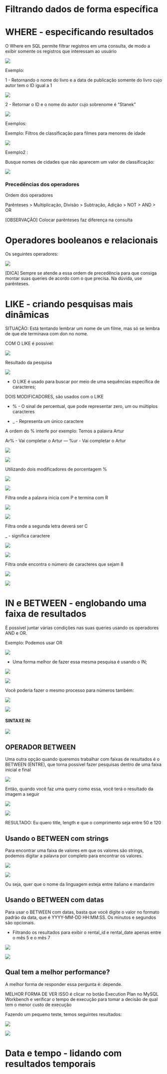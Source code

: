# Filtrando dados de forma específica

  
  

# WHERE - especificando resultados

  
  

O Where em SQL permite filtrar registros em uma consulta, de modo a exibir somente os registros que interessam ao usuário

  

![](https://lh6.googleusercontent.com/wdE_BV8RVxLXW4quw8wW7TWpU-FOkHo4Badk-PGKQELlIGRi355iAtv9MjFh1hQaFoCJkYVBNZLuW7cXjLcTiiwZAhmhrER3MaKY2CQHsoEOaqAPk5YcfTUlKRbjim4Gm1K62ASntv_MVj1-sfJOX84)

  

Exemplo:

  

1 - Retornando o nome do livro e a data de publicação somente do livro cujo autor tem o ID igual a 1

  

![](https://lh4.googleusercontent.com/8kszIwi1VaN5s4gDHbtTsETQnptfXbqU3zZmScr_KaZSiNlxUmJ6GPAb3M73yoI6Ot89ipK-AfOdhf6zuDkImxsamQSpRYxiW62uIkqtaqjn45t6trLE6YxXgrNz9ofX6clKkG7p7D-DQuPm1iVF8Ro)

  
  

2 - Retornar o ID e o nome do autor cujo sobrenome é “Stanek”

  

![](https://lh5.googleusercontent.com/Qn9pUtWylSyBpkE7ehEhRV0wAbvCc30idHzvY1ZzLvVz_ODW3DsMvMSem-0_n8YfhIKbhrghpPVP8Q-2y8Colb9UMwSWd0KUckY5rA4yj3UPAEoPrpN6QGyYuhK_U8UtKRoyh0l8zaXOcvBbw3AYx0M)

  
  

Exemplos:

  
  

Exemplo: Filtros de classificação para filmes para menores de idade

  

![](https://lh4.googleusercontent.com/hnkjnW7CE1c-IfSnoXNpzHDTmWKf_PDGv_6LfLpxiJ_HZU7Smv4l4eU3cYZBTu4Ieq0UM36hmmg4UbUzhPnQ_2Jt5Isk-2X3F9h8ls_WwqEh7wjwe6LyF70T2uylaqVf5aZFHcjUYTX6N8qdJyvUgZQ)

  
  

Exemplo2 :

  

Busque nomes de cidades que não aparecem um valor de classificação:

  

![](https://lh3.googleusercontent.com/sAR-M01spcZDfI_O1DCnMrjaSqVyHgHh71niNf0kcwcBeMJAxcOv9RTW7VQDvLZfKU4YaxWWzjlpYZVVBabOs2T4kOwv3tJJC8jmKkNp-y1MpBOVdmQAbGY5sdK47cUzf581OcZeS_ZzvgMKUQD8q9A)

  
  
  
  

### Precedências dos operadores

  

Ordem dos operadores

  

Parênteses > Multiplicação, Divisão > Subtração, Adição > NOT > AND > OR

  

[OBSERVAÇÃO] Colocar parênteses faz diferença na consulta

  
  
  

# Operadores booleanos e relacionais

  

Os seguintes operadores:

  

![](https://lh6.googleusercontent.com/zwjFnDHSH6WNT7kW3HPeZc7J9wQjXBAwaLW1YlamVyvLdQMWIvBAUbN4KX-VTK_d5u-1zzT7DEqCbIvaukVEQI81Ndr8-4qP-ofn03_mFI4RrwTUSjBJmSajGXXt-4yDa6gSej_61XDda3ZsoWZnkRI)

  

[DICA] Sempre se atende a essa ordem de precedência para que consiga montar suas queries de acordo com o que precisa. Na dúvida, use parênteses.

  
  
  

# LIKE - criando pesquisas mais dinâmicas

  

SITUAÇÃO: Está tentando lembrar um nome de um filme, mas só se lembra de que ele terminava com don no nome.

  

COM O LIKE é possível:

  

![](https://lh5.googleusercontent.com/ai-xbDvvBmX900u5mJgeOb3RO6k6TdM5eb5QsLPpXLVuJQ2GmmhhyyvEtsGn-U4MhCTWYVrxLG8jaTU2tjmTqiZWAKjDQTiAUysh3_-c4J-z3lbeUEpxeaXZ_4FgR8PVnsI_8jeHWoOO2CTxcyxvgYw)

  

Resultado da pesquisa

  

![](https://lh4.googleusercontent.com/gPbnv0XR4KibEpfffSkDrbGxOU8f7mk76O8-JIiaf_YPpjfDTUwjN0fSJYgSk8_eQzAc-ueEK3EUPrjZaTU0OrN7tFMv6oFQS-0kPJFgjjmcJbL-p9DPEGLsT1fBLxzqwUNoIRjjnl7MkDqBRxFyI1A)

  

-   O LIKE é usado para buscar por meio de uma sequências específica de caracteres;
    

  

DOIS MODIFICADORES, são usados com o LIKE

  

-   % - O sinal de percentual, que pode representar zero, um ou múltiplos caracteres
    

  

-   _ - Representa um único caractere
    

  
  

A ordem do % interfe por exemplo: Temos a palavra Artur

Ar% - Vai completar o Artur — %ur - Vai completar o Artur

  
  

![](https://lh5.googleusercontent.com/nK72p44DXFenR-F1DJ41c7Q4SQpOzckxHbKsNAAvdp1C9mMguQnHUbVEb99bEciq0j11ORWvlA7mVsSp5s8ub24z2cNhPzsovVb6lCfFvo6QDgP1vnWVqhR-1_tC5JZBvP6FCN-M87Ol3EWsR8LbLNI)

  

![](https://lh5.googleusercontent.com/FW_b-AUxAJq8H78Wqq8ttofV9w_TkCqdvw02-6xs657us6X-vlE1vk_7qzb6Jm2OTSSActR_sowlDRuV2TDLOZGuoSrLyaAdCIf_ilw3_P1ZAkjdbnbxH_jUky0WK8TkuREl4-OLLugaNVEozt-czWQ)

  
  
  

Utilizando dois modificadores de porcentagem %

  

![](https://lh6.googleusercontent.com/EWJbQ5-hgXY5KzK_GuX9f_cbHaHtIADvRT9FcmBS6wzH8XzfJlAxsXTBxNp6sfLcPtwBKeyoOmNMsATlM4HwFGuJnSuwxbyqJ17LmyoQjqz7G_fwVlMQRYcDvuhqBj3tFXEENbWj0h21yvhi4mHJ7w0)

  

![](https://lh3.googleusercontent.com/zm39zB3yaEoNNWpyoNHcjPhXqG81u2kfaF0xgvdrsZlFh_SPYqX3ohpB_QC2WpaEze5Oyg1hqT9wvIe1F5fTLuNZpunLsKduURaq1PmszUz6gIAk4bgC1tmkoqq9sed0htUfaq2rP6mZ8mYvxTaMESs)

  
  
  
  
  

Filtra onde a palavra inicia com P e termina com R

  
  

![](https://lh6.googleusercontent.com/avf1R-b1JXfUvrEomjDI_KSWi4BXKm_dFXML5UTxixugM2FrRw8QVqZVNAnfz1VjrwK2i5DDZ2JdT6i_DXbtuqfBJjf0pKmCMR3KalRrekS9kTxKIEx9-jRragcQBPa6qKWO3R2cO0-m0GcJrSnXtUM)

  

![](https://lh4.googleusercontent.com/IcqS9e7uIwMxVHTCxWw2WYZZAlqmm3mD8FaLhSqOpPKhzn_WCtAeDbfxTm4E7mN005Uurkhpxh9EtrF_Ubvm9oQBpZ58aNaBuiHDKTqiwWDbOyltkz0XwW1vV6d-RErNKFhPkpu_ls5qADZMkUUZ62Q)

  
  
  

Filtra onde a segunda letra deverá ser C

  

_ - significa caractere

![](https://lh6.googleusercontent.com/DOh980-r84Iw9ojjhylgK2NzScwlVgZdw9bp23vkApxiyqowaRs9_cuK31M16SyYS2C7syswqBWXcqPzVIBLANqgLHqe2sKEzyH8l1e5SXnQUQiwOUu1-zVBYIfuM6ozFboa2wixe0VcZuxNtJcE324)

  

![](https://lh3.googleusercontent.com/xtHoFjRMiEh4VxtdKqTa0cF5AzUDig0ZKm_pysILJSXqilh2QHcnovIaYGs-Zcca-J62qCSXwc_ntGibCKhYK4TXYJcKLsTQdF1fKbwHQSWZkeWXqp8fb7GpVxyESnps0aqLXQ9G7OuaJkJQv3JU86c)

  
  
  
  

Filtra onde encontra o número de caracteres que sejam 8

  

![](https://lh5.googleusercontent.com/GsgDQmevzdqEdFUG4Q2ZXwSddkUGvs01jUvr1YOyvtKME0HSLyzILBhQDjH-VBLN1OmRvybUp90FSBtZE5exVBLlSK3UT2RYfHVABIqzXPA_pJ-eLDtxffgpu5UG-1ZRHyICdJfHkKIJrwCGvHVPVTM)

  

![](https://lh3.googleusercontent.com/x9N0mUyFX4iKzmJY4mN7-m4I3S2kBWPjcRnbqZEJiCMvOE8GddCi2doazJKRlUloTFFkKl7EFBjgYVudb-SniZvR1fGm3PfVOBETRx6v68GMz-qiMTmpnD3QMiXbToix5qbPIKvckpQuSxUjiWVyBhk)

  
  
  
  
  
  

# IN e BETWEEN - englobando uma faixa de resultados

  

É possível juntar várias condições nas suas queries usando os operadores AND e OR.

  

Exemplo: Podemos usar OR

  

![](https://lh3.googleusercontent.com/T-9WU6Ip9NqC0WSfaiAN2HQXxWTyAyyANOJ0c6kzXkDoUTlLMnJTKdsPoeIchUS59LHDZN54IJAVqSANHd-xRMd74-E_aMvB_y2OO905ITJhCb_or8U6381kxxydWLnubfNyfg3Bh0QAhQG0mF0T1z8)

  

-   Uma forma melhor de fazer essa mesma pesquisa é usando o IN;
    

  

![](https://lh4.googleusercontent.com/t6LZF0RQ8YmDcC6W5Ms1DV08gTsxl-XUPKxSPm-tmwcJLVtwolOnVNu__x015nX6AJP_6_KZNa7CTw_jcVWyv17zk4la2W_H8vDbACpSPk6Oet3hHZ14S80cvNpruh0fHZ34hnckXwyw_J2czrs8XcE)

![](https://lh3.googleusercontent.com/nGQ4ONQj5Bo_HZK6vyeOlda-N1PM3Fw_AUCTAAI88RmHLZRLlsUqH2iYIx27je-4DotWiXwYYZqdYBSI1QYhCYtliLmvjAGg1Gvu5TSJ5KBW5gbTrVr5zvkLlupF4E_UL08kc-75CPUs8IshQONfE6k)

  
  
  

Você poderia fazer o mesmo processo para números também:

  

![](https://lh4.googleusercontent.com/7aDslMuy77YVaHbshThpwXJdnwQOhdKDn-l4oIlb6e4ER9P2sRV7wi-AJIoPBZbZHPWJQGjQWC8fwVkzrItNGPa_0X9PQiJ53SvI_Spo4WNSJ78mEMmS9OHBVEEg-bDd2srgWhQW1XcvF_aeoMiqriw)

  

![](https://lh4.googleusercontent.com/VBKOkWzsVdHglaZgYROjzXB3Lt8JkwuAm7t4UoE9_BustB_DVlBAv2PyPRzBkAaV7SNejXtng7sdFhrebGeAqGHUWFn-LyMmb0E-GEXr3QBRHUVka-DLwpekpNwlW3S7cBbTFeU4PrX7KGPKBbOCKCU)

  
  

#### SINTAXE IN:

  

![](https://lh4.googleusercontent.com/Q6akRk_a7Zgy3yCTu17NlSatinMGm3dxwfgWj_opp0AHsR9FJroU08xWehLFLnGo_4rdyxEzQUE7H_SuMXehbb82XUXeK-MTeYetU0SyxZdawNmM9PAYpTk-EZjRqaDuN859j7Vqt7uHbgtFYC5iRdw)

  

## OPERADOR BETWEEN

  

Uma outra opção quando queremos trabalhar com faixas de resultados é o BETWEEN (ENTRE), que torna possível fazer pesquisas dentro de uma faixa inicial e final

  

![](https://lh3.googleusercontent.com/8QJgqmThbCEyn0AbKZgHLeeIywLi1XQQordrihjyJE5KKSTWo6o_Ea-FsnKTeIuEJC8thu7f-AP47aW1rw4pdm6d8IPppSQwCzww2gyJhasUzjn6CaP_kbpDeJuosId6RhH8gFBYoVliSArbC8KVXRU)

  

Então, quando você faz uma query como essa, você terá o resultado da imagem a seguir

  

![](https://lh6.googleusercontent.com/EpFMfjyPpZsIav9PYCxoiXZFkMyfanG3g_7fNhs5k_xKMgt9lLRF9csqmKiBHCZ1BEiB0DUZeWO45LqRW_Fe_yfNTc0r3sRH1Yuvs6tjrlTGLiXZxtlMZwv7ev9O843Wxk-G7w023N8pPuLLJdhhc9M)

  

![](https://lh3.googleusercontent.com/3i3PKX9cAmTy6wHbYBYJDcDqVcSDJhYYp3w26euR2torhZzzlHpGfMhAOD54UfodGD359sfsxC51Qrkm1Uo8LWrGaNmYhSBlW66tYZT7Pjx0VuUdvGmqFLUG651n_c5UFX1GYyvdyVLeiXZcza2g0vk)

  

RESULTADO: Eu quero title, length e que o comprimento seja entre 50 e 120

  
  
  
  

## Usando o BETWEEN com strings

  

Para encontrar uma faixa de valores em que os valores são strings, podemos digitar a palavra por completo para encontrar os valores.

  
  

![](https://lh4.googleusercontent.com/GClCvTIpyWchSE15Ka4YW8KjnHf1RwYQAJ_p88EhZPkhfY-LHLCGvHfrFRT-cRMqoTmf-rjFXITl2v-04HdCtqQpDgN5Pf1zhchRTOqfESg__TZbD2Yassb-epQ9pucEyCE7_jSY_HYHP478lu04ALU)

  

![](https://lh6.googleusercontent.com/I9yBq_k1AaSvweRfMxkrocQtYZbysBuC9qJH_DKyUCDaoHrDRc2ReZUHbiKoKW1F3KN8aUz7MjkrmTnSUrNS3TNZJWjNRheRGimdxvU6YaWYVqv611yVMuRqxprTPqc_HDLzEvIOc6lFsDBSHiZDGts)

  

Ou seja, quer que o nome da linguagem esteja entre italiano e mandarim

  
  
  

## Usando o BETWEEN com datas

  

Para usar o BETWEEN com datas, basta que você digite o valor no formato padrão da data, que é YYYY-MM-DD HH:MM:SS. Os minutos e segundos são opcionais.

  

-   Filtrando os resultados para exibir o rental_id e rental_date apenas entre o mês 5 e o mês 7
    

![](https://lh6.googleusercontent.com/-dTJf96xVOHM4P78np8Y8DEYR50yl6QzVeizGkkxkfq9ng6GVWKjH6qwuw1MsR0YIx3JfrR9-xRSRzYDmFR8-mcp1-JGvljVlzIVNbQRllLTVFVJ9DnK8ZDg99Kv4W1U-UUdMWC3-nT43ZyrB_xs27o)

  

![](https://lh3.googleusercontent.com/C9IEq6isccUPtkbGQs7nBRdfF8JYDuEzQOt7rNn8Fj7qw2cc1pUC5StdsGth8rZU9xz8ncJnrdN4tmpc89ihKK2WfkQwYTQG276UhEhq79izHUBAt0Z4_ej9t1TAwTgj1wqZe_z0KQ7V7_3aYFz2sgc)

  

## Qual tem a melhor performance?

  
  

A melhor forma de responder essa pergunta é: depende.

  
  

MELHOR FORMA DE VER ISSO é clicar no botão Execution Plan no MySQL Workbench e verificar o tempo de execução para tomar a decisão de qual tem o menor custo de execução

  
  

Fazendo um pequeno teste, temos seguintes resultados:

  

![](https://lh5.googleusercontent.com/HhKErf__bEYoymr-TPFSZ1ivkVT3m7sUco1ZIEcbmrrZ6rVvo4XSAKzCXheQosa4C9-y0JH-uGuj0tueBLujFDHv64GHsXli2Tv5KlqdUXd1q58HpOBjCMOypKFzpHPpe5FiH-p1GB7omendxiGrHLk)

  

![](https://lh3.googleusercontent.com/i15ugAwyM3yNCR77aLM540t_FmSCEaOOAMfAtMl-QDmRpvSW9qYlXNi3SJ9-ZfS0LEIS6Y2c85bASUZEOtzh1XbFPT-jAI6CylO1LWPU2lbX9t8t8UY9UAPYYx0LZs8eTRSDAFpe9iYc20rpy6qN57A)

  
  
  
  

# Data e tempo - lidando com resultados temporais